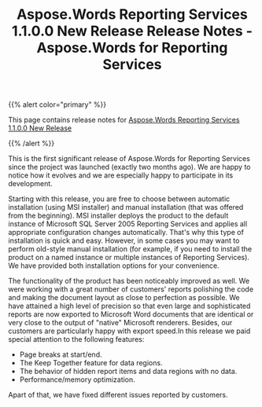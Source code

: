 ﻿---
title: Aspose.Words Reporting Services 1.1.0.0 New Release Release Notes - Aspose.Words for Reporting Services
articleTitle: Aspose.Words Reporting Services 1.1.0.0 New Release Release Notes
linktitle: Aspose.Words Reporting Services 1.1.0.0 New Release Release Notes
description: "Aspose.Words Reporting Services 1.1.0.0 New Release Release Notes – learn about the latest updates and fixes."
type: docs
weight: 130
url: /reportingservices/aspose-words-reporting-services-1-1-0-0-new-release-release-notes/
---

{{% alert color="primary" %}}

This page contains release notes for [Aspose.Words Reporting Services 1.1.0.0 New Release](https://downloads.aspose.com/words/reportingservices/new-releases/aspose.words-reporting-services-1.1.0.0-new-release/)

{{% /alert %}}

This is the first significant release of Aspose.Words for Reporting Services since the project was launched (exactly two months ago). We are happy to notice how it evolves and we are especially happy to participate in its development.

Starting with this release, you are free to choose between automatic installation (using MSI installer) and manual installation (that was offered from the beginning). MSI installer deploys the product to the default instance of Microsoft SQL Server 2005 Reporting Services and applies all appropriate configuration changes automatically. That's why this type of installation is quick and easy. However, in some cases you may want to perform old-style manual installation (for example, if you need to install the product on a named instance or multiple instances of Reporting Services). We have provided both installation options for your convenience.

The functionality of the product has been noticeably improved as well. We were working with a great number of customers' reports polishing the code and making the document layout as close to perfection as possible. We have attained a high level of precision so that even large and sophisticated reports are now exported to Microsoft Word documents that are identical or very close to the output of "native" Microsoft renderers. Besides, our customers are particularly happy with export speed.In this release we paid special attention to the following features:

- Page breaks at start/end.
- The Keep Together feature for data regions.
- The behavior of hidden report items and data regions with no data.
- Performance/memory optimization.

Apart of that, we have fixed different issues reported by customers.
